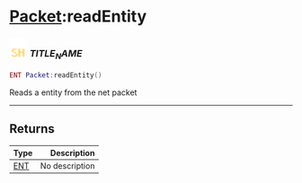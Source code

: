 # [Packet](../packet/README.md):readEntity

### <img src="../../.gitbook/assets/shared.png" width="32" height="32" /> $TITLE_NAME$

```lua
ENT Packet:readEntity()
```

Reads a entity from the net packet<br>

-----------------
## Returns

| Type   | Description |
| ------ | ----------: |
| [ENT](../ent/README.md) | No description |
